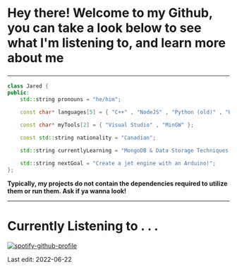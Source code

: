 ### <h1>Hey there! Welcome to my Github, you can take a look below to see what I'm listening to, and learn more about me</h1>
### <hr>
```cpp
class Jared {
public:
	std::string pronouns = "he/him";

	const char* languages[5] = { "C++" , "NodeJS" , "Python (old)" , "HTML" , "CSS" };

	const char* myTools[2] = { "Visual Studio" , "MinGW" };

	const std::string nationality = "Canadian";

	std::string currentlyLearning = "MongoDB & Data Storage Techniques, SQL";
	
	std::string nextGoal = "Create a jet engine with an Arduino!";
};
```

<strong>Typically, my projects do not contain the dependencies required to utilize them or run them. Ask if ya wanna look!</strong>
<hr>
<h1>Currently Listening to . . .</h1>

[![spotify-github-profile](https://spotify-github-profile.vercel.app/api/view?uid=jarhead92676&cover_image=true&theme=novatorem&bar_color_cover=false&bar_color=53b14f)](https://spotify-github-profile.vercel.app/api/view?uid=jarhead92676&redirect=true)




<footer>
Last edit: 2022-06-22
</footer>

